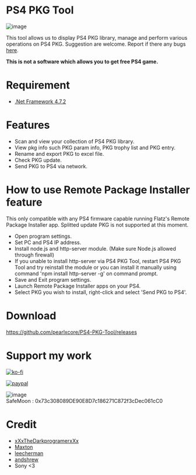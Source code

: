 # PS4 PKG Tool
![image](https://user-images.githubusercontent.com/36906814/103442655-37807100-4c93-11eb-96c3-f0623a74caae.png)

This tool allows us to display PS4 PKG library, manage and perform various operations on PS4 PKG.
Suggestion are welcome. Report if there any bugs [here](https://github.com/pearlxcore/PS4-PKG-Tool/issues).

**This is not a software which allows you to get free PS4 game.**

# Requirement
- [.Net Framework 4.7.2](https://dotnet.microsoft.com/download/dotnet-framework/net472)

# Features
- Scan and view your collection of PS4 PKG library.
- View pkg info such PKG param info, PKG trophy list and PKG entry.
- Rename and export PKG to excel file.
- Check PKG update.
- Send PKG to PS4 via network.

# How to use Remote Package Installer feature
This only compatible with any PS4 firmware capable running Flatz's Remote Package Installer app. Splitted update PKG is not supported at this moment.

- Open program settings.
- Set PC and PS4 IP address.
- Install node.js and http-server module. (Make sure Node.js allowed through firewall)
- If you unable to install http-server via PS4 PKG Tool, restart PS4 PKG Tool and try reinstall the module or you can install it manually using command 'npm install http-server -g' on command prompt.
- Save and Exit program settings.
- Launch Remote Package Installer apps on your PS4.
- Select PKG you wish to install, right-click and select 'Send PKG to PS4'.

# Download
https://github.com/pearlxcore/PS4-PKG-Tool/releases

# Support my work
[![ko-fi](https://www.ko-fi.com/img/githubbutton_sm.svg)](https://ko-fi.com/R6R524N7X)  

[![paypal](https://user-images.githubusercontent.com/36906814/102657760-39d1ce00-41b1-11eb-96fe-c10e2d9b3f39.png)](https://www.paypal.com/paypalme/pearlxcoree)  

![image](https://user-images.githubusercontent.com/36906814/117588415-b449bd00-b155-11eb-86df-4aef840a07ee.png)  
SafeMoon : 0x73c308089DE90E8D7c186271C872f3cDec061cC0


# Credit
- [xXxTheDarkprogramerxXx](https://github.com/xXxTheDarkprogramerxXx)
- [Maxton](https://github.com/maxton) 
- [leecherman](https://sites.google.com/site/theleecherman/)
- [andshrew](https://github.com/andshrew)
- Sony <3
